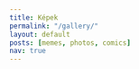 ```yaml
---
title: Képek
permalink: "/gallery/"
layout: default
posts: [memes, photos, comics]
nav: true
---
```


